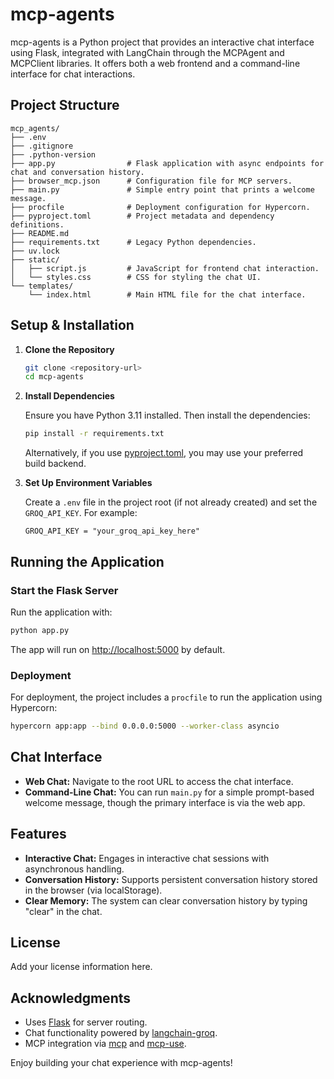 # mcp-agents

mcp-agents is a Python project that provides an interactive chat interface using Flask, integrated with LangChain through the MCPAgent and MCPClient libraries. It offers both a web frontend and a command-line interface for chat interactions.

## Project Structure

```
mcp_agents/
├── .env
├── .gitignore
├── .python-version
├── app.py                # Flask application with async endpoints for chat and conversation history.
├── browser_mcp.json      # Configuration file for MCP servers.
├── main.py               # Simple entry point that prints a welcome message.
├── procfile              # Deployment configuration for Hypercorn.
├── pyproject.toml        # Project metadata and dependency definitions.
├── README.md
├── requirements.txt      # Legacy Python dependencies.
├── uv.lock
├── static/
│   ├── script.js         # JavaScript for frontend chat interaction.
│   └── styles.css        # CSS for styling the chat UI.
└── templates/
    └── index.html        # Main HTML file for the chat interface.
```

## Setup & Installation

1. **Clone the Repository**

   ```sh
   git clone <repository-url>
   cd mcp-agents
   ```

2. **Install Dependencies**

   Ensure you have Python 3.11 installed. Then install the dependencies:

   ```sh
   pip install -r requirements.txt
   ```

   Alternatively, if you use [pyproject.toml](pyproject.toml), you may use your preferred build backend.

3. **Set Up Environment Variables**

   Create a `.env` file in the project root (if not already created) and set the `GROQ_API_KEY`. For example:

   ```dotenv
   GROQ_API_KEY = "your_groq_api_key_here"
   ```

## Running the Application

### Start the Flask Server

Run the application with:

```sh
python app.py
```

The app will run on [http://localhost:5000](http://localhost:5000) by default.

### Deployment

For deployment, the project includes a `procfile` to run the application using Hypercorn:

```sh
hypercorn app:app --bind 0.0.0.0:5000 --worker-class asyncio
```

## Chat Interface

- **Web Chat:** Navigate to the root URL to access the chat interface.
- **Command-Line Chat:** You can run `main.py` for a simple prompt-based welcome message, though the primary interface is via the web app.

## Features

- **Interactive Chat:** Engages in interactive chat sessions with asynchronous handling.
- **Conversation History:** Supports persistent conversation history stored in the browser (via localStorage).
- **Clear Memory:** The system can clear conversation history by typing "clear" in the chat.

## License

Add your license information here.

## Acknowledgments

- Uses [Flask](https://flask.palletsprojects.com/) for server routing.
- Chat functionality powered by [langchain-groq](https://github.com/langchain-ai/langchain).
- MCP integration via [mcp](https://github.com/mcp-org/mcp) and [mcp-use](https://github.com/mcp-org/mcp-use).

Enjoy building your chat experience with mcp-agents!